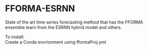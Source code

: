 # FFORMA-ESRNN
State of the art time series forecasting method that has the FFORMA ensemble learn from the ESRNN hybrid model and others.

To install: <br>
Create a Conda envrionment using fformaProj.yml

